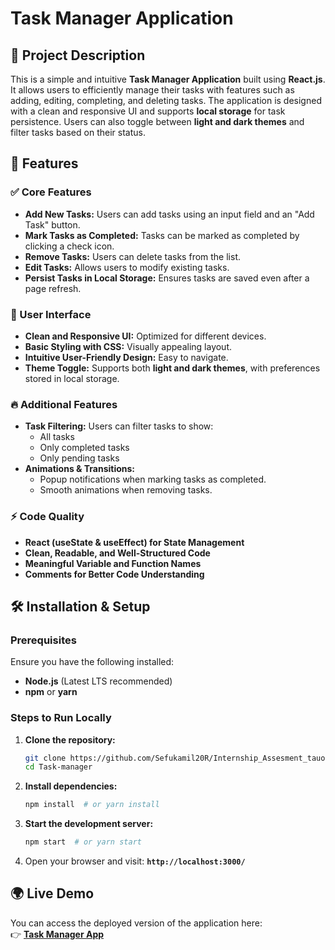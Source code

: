 # Task Manager Application

## 📌 Project Description  
This is a simple and intuitive **Task Manager Application** built using **React.js**. It allows users to efficiently manage their tasks with features such as adding, editing, completing, and deleting tasks. The application is designed with a clean and responsive UI and supports **local storage** for task persistence. Users can also toggle between **light and dark themes** and filter tasks based on their status.  

## 🚀 Features  

### ✅ Core Features  
- **Add New Tasks:** Users can add tasks using an input field and an "Add Task" button.  
- **Mark Tasks as Completed:** Tasks can be marked as completed by clicking a check icon.  
- **Remove Tasks:** Users can delete tasks from the list.  
- **Edit Tasks:** Allows users to modify existing tasks.  
- **Persist Tasks in Local Storage:** Ensures tasks are saved even after a page refresh.  

### 🎨 User Interface  
- **Clean and Responsive UI:** Optimized for different devices.  
- **Basic Styling with CSS:** Visually appealing layout.  
- **Intuitive User-Friendly Design:** Easy to navigate.  
- **Theme Toggle:** Supports both **light and dark themes**, with preferences stored in local storage.  

### 🔥 Additional Features  
- **Task Filtering:** Users can filter tasks to show:  
  - All tasks  
  - Only completed tasks  
  - Only pending tasks  
- **Animations & Transitions:**  
  - Popup notifications when marking tasks as completed.  
  - Smooth animations when removing tasks.  

### ⚡ Code Quality  
- **React (useState & useEffect) for State Management**  
- **Clean, Readable, and Well-Structured Code**  
- **Meaningful Variable and Function Names**  
- **Comments for Better Code Understanding**  

## 🛠️ Installation & Setup  

### Prerequisites  
Ensure you have the following installed:  
- **Node.js** (Latest LTS recommended)  
- **npm** or **yarn**  

### Steps to Run Locally  
1. **Clone the repository:**  
   ```sh  
   git clone https://github.com/Sefukamil20R/Internship_Assesment_tauonlabs  
   cd Task-manager
   ```  
2. **Install dependencies:**  
   ```sh  
   npm install  # or yarn install  
   ```  
3. **Start the development server:**  
   ```sh  
   npm start  # or yarn start  
   ```  
4. Open your browser and visit: **`http://localhost:3000/`**  

## 🌍 Live Demo  
You can access the deployed version of the application here:  
👉 **[Task Manager App](https://task-manager-tauonlabs.netlify.app/)**

